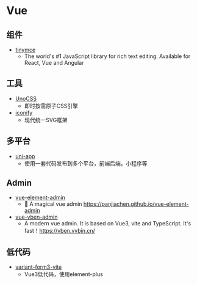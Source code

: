 # Vue

## 组件
  * [tinymce](https://github.com/tinymce/tinymce)
      * The world's #1 JavaScript library for rich text editing. Available for React, Vue and Angular

## 工具
  * [UnoCSS](https://uno.antfu.me/)
      * 即时按需原子CSS引擎
  * [iconify](https://iconify.design/sponsors/)
      * 现代统一SVG框架  

## 多平台
  * [uni-app](https://www.dcloud.io/)
      * 使用一套代码发布到多个平台，前端后端，小程序等  

## Admin
  * [vue-element-admin](https://github.com/PanJiaChen/vue-element-admin)
      * 🎉 A magical vue admin https://panjiachen.github.io/vue-element-admin
  * [vue-vben-admin](https://github.com/vbenjs/vue-vben-admin)
      * A modern vue admin. It is based on Vue3, vite and TypeScript. It's fast！https://vben.vvbin.cn/ 

## 低代码
  * [variant-form3-vite](https://github.com/vform666/variant-form3-vite)
      * Vue3低代码，使用element-plus 
